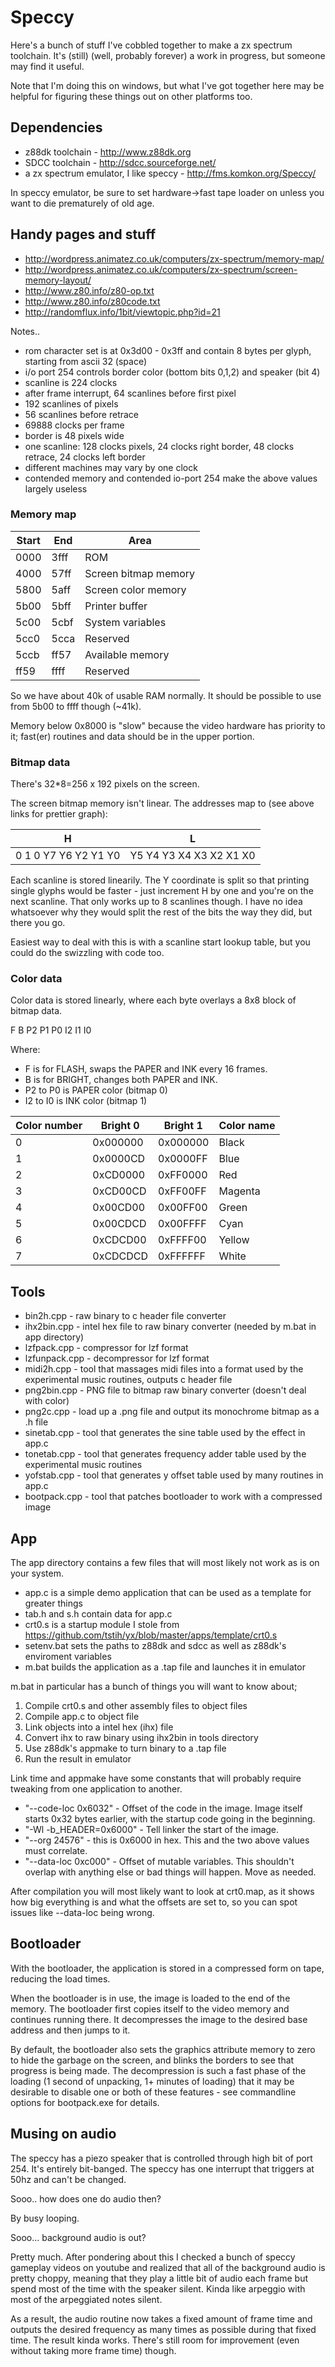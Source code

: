 # Speccy

Here's a bunch of stuff I've cobbled together to make a zx spectrum toolchain. It's (still) (well, probably forever) a work in progress, but 
someone may find it useful.

Note that I'm doing this on windows, but what I've got together here may be helpful for figuring these things out on other platforms too.

## Dependencies

- z88dk toolchain - http://www.z88dk.org
- SDCC toolchain - http://sdcc.sourceforge.net/
- a zx spectrum emulator, I like speccy - http://fms.komkon.org/Speccy/

In speccy emulator, be sure to set hardware->fast tape loader on unless you want to die prematurely of old age.

## Handy pages and stuff

- http://wordpress.animatez.co.uk/computers/zx-spectrum/memory-map/
- http://wordpress.animatez.co.uk/computers/zx-spectrum/screen-memory-layout/
- http://www.z80.info/z80-op.txt
- http://www.z80.info/z80code.txt
- http://randomflux.info/1bit/viewtopic.php?id=21

Notes..

- rom character set is at 0x3d00 - 0x3ff and contain 8 bytes per glyph, starting from ascii 32 (space)
- i/o port 254 controls border color (bottom bits 0,1,2) and speaker (bit 4)
- scanline is 224 clocks
- after frame interrupt, 64 scanlines before first pixel
- 192 scanlines of pixels
- 56 scanlines before retrace
- 69888 clocks per frame
- border is 48 pixels wide
- one scanline: 128 clocks pixels, 24 clocks right border, 48 clocks retrace, 24 clocks left border
- different machines may vary by one clock
- contended memory and contended io-port 254 make the above values largely useless

### Memory map

Start | End  | Area
----- | ---- | --------
0000  | 3fff | ROM
4000  | 57ff | Screen bitmap memory
5800  | 5aff | Screen color memory
5b00  | 5bff | Printer buffer
5c00  | 5cbf | System variables
5cc0  | 5cca | Reserved
5ccb  | ff57 | Available memory
ff59  | ffff | Reserved

So we have about 40k of usable RAM normally. It should be possible to use from 5b00 to ffff though (~41k).

Memory below 0x8000 is "slow" because the video hardware has priority to it; fast(er) routines and data should
be in the upper portion.

### Bitmap data

There's 32*8=256 x 192 pixels on the screen.

The screen bitmap memory isn't linear. The addresses map to (see above links for prettier graph):

H                       | L
----------------------- | -----------------------
0 1 0 Y7 Y6 Y2 Y1 Y0 | Y5 Y4 Y3 X4 X3 X2 X1 X0

Each scanline is stored linearily. The Y coordinate is split so that printing single glyphs would be faster - just increment H by one and you're on the next scanline. That only works up to 8 scanlines though. I have no idea whatsoever why they would split the rest of the bits the way they did, but there you go.

Easiest way to deal with this is with a scanline start lookup table, but you could do the swizzling with code too.

### Color data

Color data is stored linearly, where each byte overlays a 8x8 block of bitmap data.

F B P2 P1 P0 I2 I1 I0

Where:
- F is for FLASH, swaps the PAPER and INK every 16 frames.
- B is for BRIGHT, changes both PAPER and INK.
- P2 to P0 is PAPER color (bitmap 0)
- I2 to I0 is INK color (bitmap 1)

Color number | Bright 0 | Bright 1 | Color name
------------ | -------- | -------- | ----------
0            | 0x000000 | 0x000000 | Black
1            | 0x0000CD | 0x0000FF | Blue
2            | 0xCD0000 | 0xFF0000 | Red
3            | 0xCD00CD | 0xFF00FF | Magenta
4            | 0x00CD00 | 0x00FF00 | Green
5            | 0x00CDCD | 0x00FFFF | Cyan
6            | 0xCDCD00 | 0xFFFF00 | Yellow
7            | 0xCDCDCD | 0xFFFFFF | White


## Tools

- bin2h.cpp - raw binary to c header file converter
- ihx2bin.cpp - intel hex file to raw binary converter (needed by m.bat in app directory)
- lzfpack.cpp - compressor for lzf format
- lzfunpack.cpp - decompressor for lzf format
- midi2h.cpp - tool that massages midi files into a format used by the experimental music routines, outputs c header file
- png2bin.cpp - PNG file to bitmap raw binary converter (doesn't deal with color)
- png2c.cpp - load up a .png file and output its monochrome bitmap as a .h file
- sinetab.cpp - tool that generates the sine table used by the effect in app.c
- tonetab.cpp - tool that generates frequency adder table used by the experimental music routines
- yofstab.cpp - tool that generates y offset table used by many routines in app.c
- bootpack.cpp - tool that patches bootloader to work with a compressed image

## App

The app directory contains a few files that will most likely not work as is on your system.

- app.c is a simple demo application that can be used as a template for greater things
- tab.h and s.h contain data for app.c
- crt0.s is a startup module I stole from https://github.com/tstih/yx/blob/master/apps/template/crt0.s
- setenv.bat sets the paths to z88dk and sdcc as well as z88dk's enviroment variables
- m.bat builds the application as a .tap file and launches it in emulator

m.bat in particular has a bunch of things you will want to know about;

1. Compile crt0.s and other assembly files to object files
2. Compile app.c to object file
3. Link objects into a intel hex (ihx) file
4. Convert ihx to raw binary using ihx2bin in tools directory
5. Use z88dk's appmake to turn binary to a .tap file
6. Run the result in emulator

Link time and appmake have some constants that will probably require tweaking from one application to another.

- "--code-loc 0x6032" - Offset of the code in the image. Image itself starts 0x32 bytes earlier, with the startup code going in the beginning.
- "-Wl -b_HEADER=0x6000" - Tell linker the start of the image.
- "--org 24576" - this is 0x6000 in hex. This and the two above values must correlate.
- "--data-loc 0xc000" - Offset of mutable variables. This shouldn't overlap with anything else or bad things will happen. Move as needed.

After compilation you will most likely want to look at crt0.map, as it shows how big everything is and what the offsets are set to, so you can spot issues like --data-loc being wrong.

## Bootloader

With the bootloader, the application is stored in a compressed form on tape, reducing the load times.

When the bootloader is in use, the image is loaded to the end of the memory. The bootloader first copies itself to the video memory and
continues running there. It decompresses the image to the desired base address and then jumps to it.

By default, the bootloader also sets the graphics attribute memory to zero to hide the garbage on the screen, and blinks the borders to see that progress is being made. The decompression is such a fast phase of the loading (1 second of unpacking, 1+ minutes of loading) that it may be desirable to disable one or both of these features - see commandline options for bootpack.exe for details.

## Musing on audio

The speccy has a piezo speaker that is controlled through high bit of port 254. It's entirely bit-banged. The speccy has one interrupt that triggers at 50hz and can't be changed. 

Sooo.. how does one do audio then?

By busy looping.

Sooo... background audio is out?

Pretty much. After pondering about this I checked a bunch of speccy gameplay videos on youtube and realized that all of the background audio is pretty choppy, meaning that they play a little bit of audio each frame but spend most of the time with the speaker silent. Kinda like arpeggio with most of the arpeggiated notes silent.

As a result, the audio routine now takes a fixed amount of frame time and outputs the desired frequency as many times as possible during that fixed time. The result kinda works. There's still room for improvement (even without taking more frame time) though.
